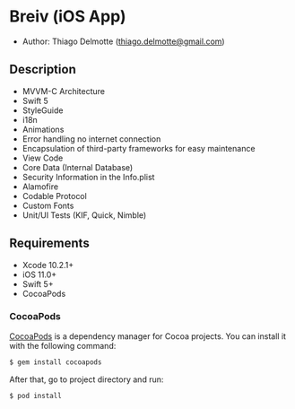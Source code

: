 # Breiv (iOS App)

- Author: Thiago Delmotte (thiago.delmotte@gmail.com)

## Description

- MVVM-C Architecture
- Swift 5
- StyleGuide
- i18n
- Animations
- Error handling no internet connection
- Encapsulation of third-party frameworks for easy maintenance
- View Code
- Core Data (Internal Database)
- Security Information in the Info.plist
- Alamofire
- Codable Protocol
- Custom Fonts
- Unit/UI Tests (KIF, Quick, Nimble)

## Requirements

- Xcode 10.2.1+
- iOS 11.0+
- Swift 5+
- CocoaPods

### CocoaPods

[CocoaPods](http://cocoapods.org) is a dependency manager for Cocoa projects. You can install it with the following command:

```bash
$ gem install cocoapods
```

After that, go to project directory and run:

```bash
$ pod install
```